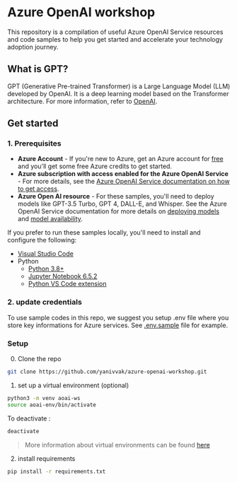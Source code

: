 # Azure OpenAI workshop
This repository is a compilation of useful Azure OpenAI Service resources and code samples to help you get started and accelerate your technology adoption journey.

## What is GPT?
GPT (Generative Pre-trained Transformer) is a Large Language Model (LLM) developed by OpenAI. It is a deep learning model based on the Transformer architecture. For more information, refer to [OpenAI](openai.com).

## Get started
### 1. Prerequisites

- **Azure Account** - If you're new to Azure, get an Azure account for [free](https://aka.ms/free) and you'll get some free Azure credits to get started.
- **Azure subscription with access enabled for the Azure OpenAI Service** - For more details, see the [Azure OpenAI Service documentation on how to get access](https://learn.microsoft.com/azure/ai-services/openai/overview#how-do-i-get-access-to-azure-openai). 
- **Azure Open AI resource** - For these samples, you'll need to deploy models like GPT-3.5 Turbo, GPT 4, DALL-E, and Whisper. See the Azure OpenAI Service documentation for more details on [deploying models](https://learn.microsoft.com/azure/ai-services/openai/how-to/create-resource?pivots=web-portal) and [model availability](https://learn.microsoft.com/azure/ai-services/openai/concepts/models).

If you prefer to run these samples locally, you'll need to install and configure the following:

- [Visual Studio Code](https://code.visualstudio.com/Download)
- Python
  - [Python 3.8+](https://www.python.org/downloads/)
  - [Jupyter Notebook 6.5.2](https://jupyter.org/install)
  - [Python VS Code extension](https://marketplace.visualstudio.com/items?itemName=ms-python.python)

### 2. update credentials
To use sample codes in this repo, we suggest you setup .env file where you store key informations for Azure services. See [.env.sample](./.env.sample) file for example.


### Setup
0. Clone the repo
```bash
git clone https://github.com/yanivvak/azure-openai-workshop.git
```

1. set up a virtual environment (optional)
```bash
python3 -m venv aoai-ws
source aoai-env/bin/activate
```
To deactivate :
```bash
deactivate
```
> More information about virtual environments can be found [here](https://docs.python.org/3/tutorial/venv.html)

2. install requirements
```bash
pip install -r requirements.txt
```
